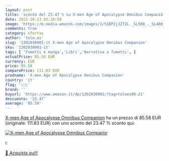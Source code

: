 ```yaml
---
layout: post
title: 'sconto del 23.47 % su X-men Age of Apocalypse Omnibus Companio  '
date: 2021-10-23 02:18:58
image: 'https://m.media-amazon.com/images/I/51DP2jJZ72L._SL500_._SL400_.jpg'
comments: true
category: ofertas
author: 'tole.es'
slug: '1302930001-it X-men Age of Apocalypse Omnibus Companion'
sku: '1302930001-it'
tags: [ 'Fumetti e manga','Libri','Narrativa a fumetti', ]
actualPrice: 85.58 EUR
currency: EUR
price: 85.58
comparePrice: 111.83 EUR
prodname: 'X-men Age of Apocalypse Omnibus Companion'
country: 'it'
flag: '🇮🇹'
brand: ''
buyurl: 'https://www.amazon.it/dp/1302930001/?tag=tolees00-21'
descuento: '23.47'
average: '85.58'
---
```


[X-men Age of Apocalypse Omnibus Companion](https://www.amazon.it/dp/1302930001/?tag=tolees00-21) ha un prezzo di 85.58 EUR (originale: 111.83 EUR) con uno sconto del 23.47 % sconto qui:

[![X-men Age of Apocalypse Omnibus Companio](https://m.media-amazon.com/images/I/51DP2jJZ72L._SL500_._SL400_.jpg)](https://www.amazon.it/dp/1302930001/?tag=tolees00-21)

ℹ️:


[🛒 Acquista qui!!](https://www.amazon.it/dp/1302930001/?tag=tolees00-21)
